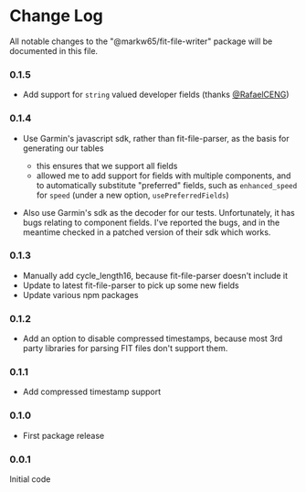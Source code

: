# Change Log

All notable changes to the "@markw65/fit-file-writer" package will be documented in this file.

### 0.1.5

- Add support for `string` valued developer fields (thanks [@RafaelCENG](https://github.com/RafaelCENG))

### 0.1.4

- Use Garmin's javascript sdk, rather than fit-file-parser, as the basis for generating our tables

  - this ensures that we support all fields
  - allowed me to add support for fields with multiple components, and to automatically substitute "preferred" fields, such as `enhanced_speed` for `speed` (under a new option, `usePreferredFields`)

- Also use Garmin's sdk as the decoder for our tests. Unfortunately, it has bugs relating to component fields. I've reported the bugs, and in the meantime checked in a patched version of their sdk which works.

### 0.1.3

- Manually add cycle_length16, because fit-file-parser doesn't include it
- Update to latest fit-file-parser to pick up some new fields
- Update various npm packages

### 0.1.2

- Add an option to disable compressed timestamps, because most 3rd party libraries for parsing FIT files don't support them.

### 0.1.1

- Add compressed timestamp support

### 0.1.0

- First package release

### 0.0.1

Initial code

